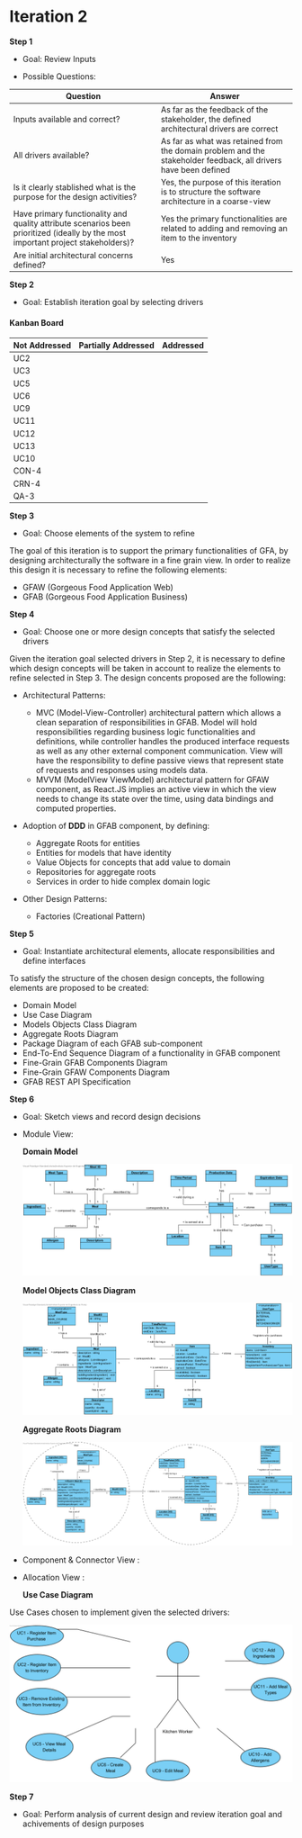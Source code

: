 # Iteration 2

**Step 1**

- Goal: Review Inputs

- Possible Questions:

|Question|Answer|
|--------|------|
|Inputs available and correct?|As far as the feedback of the stakeholder, the defined architectural drivers are correct|
|All drivers available?|As far as what was retained from the domain problem and the stakeholder feedback, all drivers have been defined|
|Is it clearly stablished what is the purpose for the design activities?|Yes, the purpose of this iteration is to structure the software architecture in a coarse-view|
|Have primary functionality and quality attribute scenarios been prioritized (ideally by the most important project stakeholders)?| Yes the primary functionalities are related to adding and removing an item to the inventory |
|Are initial architectural concerns defined?|Yes|

**Step 2**

- Goal: Establish iteration goal by selecting drivers

#### Kanban Board

| Not Addressed | Partially Addressed | Addressed |
|---------------|---------------------|-----------|
| UC2 |||
| UC3 |||
| UC5 |||
| UC6 |||
| UC9 |||
| UC11 |||
| UC12 |||
| UC13 |||
| UC10 |||
| CON-4 |||
| CRN-4 |||
| QA-3 |||

**Step 3**

- Goal: Choose elements of the system to refine

The goal of this iteration is to support the primary functionalities of GFA, by designing architecturally the software in a fine grain view. In order to realize this design it is necessary to refine the following elements:

- GFAW (Gorgeous Food Application Web)
- GFAB (Gorgeous Food Application Business)

**Step 4**

- Goal: Choose one or more design concepts that satisfy the selected drivers

Given the iteration goal selected drivers in Step 2, it is necessary to define which design concepts will be taken in account to realize the elements to refine selected in Step 3. The design concents proposed are the following:

- Architectural Patterns:
    - MVC (Model-View-Controller) architectural pattern which allows a clean separation of responsibilities in GFAB. Model will hold responsibilities regarding business logic functionalities and definitions, while controller handles the produced interface requests as well as any other external component communication. View will have the responsibility to define passive views that represent state of requests and responses using models data.
    - MVVM (ModelView ViewModel) architectural pattern for GFAW component, as React.JS implies an active view in which the view needs to change its state over the time, using data bindings and computed properties.

- Adoption of **DDD** in GFAB component, by defining:
    - Aggregate Roots for entities
    - Entities for models that have identity
    - Value Objects for concepts that add value to domain
    - Repositories for aggregate roots
    - Services in order to hide complex domain logic
- Other Design Patterns:
    - Factories (Creational Pattern)

**Step 5**

- Goal: Instantiate architectural elements, allocate responsibilities and define interfaces

To satisfy the structure of the chosen design concepts, the following elements are proposed to be created:

- Domain Model
- Use Case Diagram
- Models Objects Class Diagram
- Aggregate Roots Diagram
- Package Diagram of each GFAB sub-component
- End-To-End Sequence Diagram of a functionality in GFAB component
- Fine-Grain GFAB Components Diagram
- Fine-Grain GFAW Components Diagram
- GFAB REST API Specification

**Step 6**

- Goal: Sketch views and record design decisions

- Module View:

  **Domain Model**

  ![DomainModel](diagrams/DomainModel.png)

  **Model Objects Class Diagram**

  ![ModelObjectsDiagram](diagrams/ModelObjectsDiagram.png)

  **Aggregate Roots Diagram**

  ![AggregateRoots](diagrams/AggregateRoots.png)

- Component & Connector View :

- Allocation View :

  **Use Case Diagram**

Use Cases chosen to implement given the selected drivers:

![UseCaseDiagram](diagrams/UsesCaseDiagram.png)

**Step 7**

- Goal: Perform analysis of current design and review iteration goal and achivements of design purposes